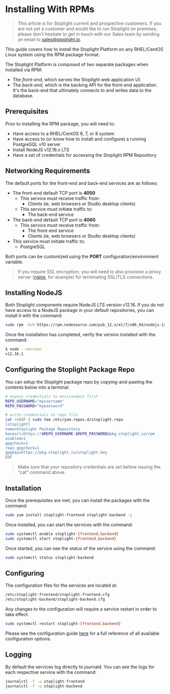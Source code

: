 # Installing With RPMs

> This article is for Stoplight current and prospective customers. If you are not yet a customer and would like to run Stoplight on premises, please don't hesitate to get in touch with our Sales team by sending an email to [sales@stoplight.io](sales@stoplight.io).

This guide covers how to install the Stoplight Platform on any RHEL/CentOS Linux system using the RPM package format.

The Stoplight Platform is composed of two separate packages when installed via RPM:

- The *front-end*, which serves the Stoplight web application UI.
- The *back-end*, which is the backing API for the front-end application. It's the back-end that ultimately connects to and writes data to the database.

## Prerequisites
Prior to installing the RPM package, you will need to:

- Have access to a RHEL/CentOS 6, 7, or 8 system
- Have access to (or know how to install and configure) a running PostgreSQL v10 server
- Install NodeJS v12.16.x LTS
- Have a set of credentials for accessing the Stoplight RPM Repository

## Networking Requirements
The default ports for the front-end and back-end services are as follows:

- The front-end default TCP port is **4050**
  - This service must receive traffic from: 
    - Clients (ie, web browsers or Studio desktop clients)
  - This service must initiate traffic to:
    - The back-end service
- The back-end default TCP port is **4060**
  - This service must receive traffic from:
    - The front-end service
    - Clients (ie, web browsers or Studio desktop clients)
- This service must initiate traffic to:
  - PostgreSQL

Both ports can be customized using the **PORT** configuration/environment variable.

> If you require SSL encryption, you will need to also provision a proxy server ([nginx](https://nginx.org/en/), for example) for terminating SSL/TLS connections.

## Installing NodeJS
Both Stoplight components require NodeJS LTS version v12.16. If you do not have access to a NodeJS package in your default repositories, you can install it with the command:

```bash
sudo rpm -Uvh https://rpm.nodesource.com/pub_12.x/el/7/x86_64/nodejs-12.16.1-1nodesource.x86_64.rpm
```

Once the installation has completed, verify the version installed with the command:

```bash
$ node --version
v12.16.1
```

## Configuring the Stoplight Package Repo
You can setup the Stoplight package repo by copying-and-pasting the contents below into a terminal:

```bash
# expose credentials to environment first
REPO_USERNAME="myusername"
REPO_PASSWORD="mypassword"

# write credentials to repo file
cat <<EOF | sudo tee /etc/yum.repos.d/stoplight.repo
[stoplight]
name=Stoplight Package Repository
baseurl=https://$REPO_USERNAME:$REPO_PASSWORD@pkg.stoplight.io/rpm
enabled=1
gpgcheck=1
repo_gpgcheck=1
gpgkey=https://pkg.stoplight.io/stoplight.key
EOF
```
<!--theme: warning-->
> Make sure that your repository credentials are set before issuing the "cat" command above.

## Installation
Once the prerequisites are met, you can install the packages with the command:

```bash
sudo yum install stoplight-frontend stoplight-backend -y
```

Once installed, you can start the services with the command:

```bash
sudo systemctl enable stoplight-{frontend,backend}
sudo systemctl start stoplight-{frontend,backend}
```

Once started, you can see the status of the service using the command:

```bash
sudo systemctl status stoplight-backend
```

## Configuring
The configuration files for the services are located at:

```bash
/etc/stoplight-frontend/stoplight-frontend.cfg
/etc/stoplight-backend/stoplight-backend.cfg
```

Any changes to the configuration will require a service restart in order to take effect.

```bash
sudo systemctl restart stoplight-{frontend,backend}
```

Please see the configuration guide [here](https://support.stoplight.io/hc/en-us/articles/360036239191) for a full reference of all available configuration options.

## Logging
By default the services log directly to journald. You can see the logs for each respective service with the command:

```bash
journalctl -f -u stoplight-frontend
journalctl -f -u stoplight-backend
```
 